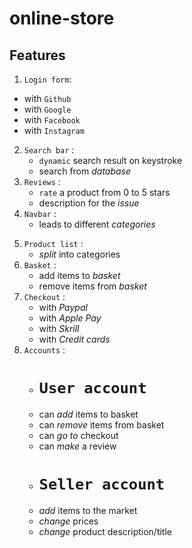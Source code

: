 # online-store
 ## Features
1. `Login form`:
  - with `Github`
  - with `Google`
  - with `Facebook`
  - with `Instagram`
2. `Search bar` :
    - `dynamic` search result on keystroke
    - search from *database*  
3. `Reviews` :
    - `rate` a product from 0 to 5 stars
    - description for the *issue*
4. `Navbar` :
    - leads to different *categories*
<!--  - ***Has the following fields*** :
    - ``
    - `getPlayableById`
    - `removePlayableById`
    - `listPlayables` -->
5. `Product list` :
    - *split* into categories
6. `Basket` :
    - add items to *basket*
    - remove items from *basket*
7. `Checkout` :
    - with *Paypal*
    - with *Apple Pay*
    - with *Skrill*
    - with *Credit cards*
8. `Accounts` :
    - # `User account` 
    - can *add* items to basket 
    - can *remove* items from basket
    - can *go to* checkout
    - can *make* a review
    - # `Seller account`
    - *add* items to the market
    - *change* prices
    - *change* product description/title

